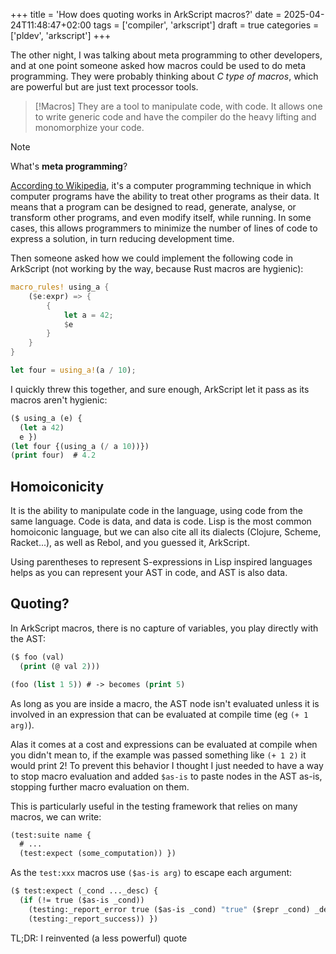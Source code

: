 +++
title = 'How does quoting works in ArkScript macros?'
date = 2025-04-24T11:48:47+02:00
tags = ['compiler', 'arkscript']
draft = true
categories = ['pldev', 'arkscript']
+++

The other night, I was talking about meta programming to other developers, and at one point someone asked how macros could be used to do meta programming. They were probably thinking about *C type of macros*, which are powerful but are just text processor tools.

> [!Macros]
> They are a tool to manipulate code, with code. It allows one to write generic code and have the compiler do the heavy lifting and monomorphize your code.


> [!NOTE]
> What's **meta programming**?
> 
> [According to Wikipedia](https://en.wikipedia.org/wiki/Metaprogramming), it's a computer programming technique in which computer programs have the ability to treat other programs as their data. It means that a program can be designed to read, generate, analyse, or transform other programs, and even modify itself, while running. In some cases, this allows programmers to minimize the number of lines of code to express a solution, in turn reducing development time.

Then someone asked how we could implement the following code in ArkScript (not working by the way, because Rust macros are hygienic):

```rust
macro_rules! using_a {
    ($e:expr) => {
        {
            let a = 42;
            $e
        }
    }
}

let four = using_a!(a / 10);
```

I quickly threw this together, and sure enough, ArkScript let it pass as its macros aren't hygienic:

```lisp
($ using_a (e) {
  (let a 42)
  e })
(let four {(using_a (/ a 10))})
(print four)  # 4.2
```

## Homoiconicity

It is the ability to manipulate code in the language, using code from the same language. Code is data, and data is code. Lisp is the most common homoiconic language, but we can also cite all its dialects (Clojure, Scheme, Racket...), as well as Rebol, and you guessed it, ArkScript.

Using parentheses to represent S-expressions in Lisp inspired languages helps as you can represent your AST in code, and AST is also data.

## Quoting?

In ArkScript macros, there is no capture of variables, you play directly with the AST:

```lisp
($ foo (val)
  (print (@ val 2)))

(foo (list 1 5)) # -> becomes (print 5)
```

As long as you are inside a macro, the AST node isn't evaluated unless it is involved in an expression that can be evaluated at compile time (eg `(+ 1 arg)`).

Alas it comes at a cost and expressions can be evaluated at compile when you didn't mean to, if the example was passed something like `(+ 1 2)` it would print 2! To prevent this behavior I thought I just needed to have a way to stop macro evaluation and added `$as-is` to paste nodes in the AST as-is, stopping further macro evaluation on them.

This is particularly useful in the testing framework that relies on many macros, we can write:

```lisp
(test:suite name {
  # ...
  (test:expect (some_computation)) })
```

As the `test:xxx` macros use `($as-is arg)` to escape each argument:

```lisp
($ test:expect (_cond ..._desc) {
  (if (!= true ($as-is _cond))
    (testing:_report_error true ($as-is _cond) "true" ($repr _cond) _desc)
    (testing:_report_success)) })
```

TL;DR: I reinvented (a less powerful) quote

